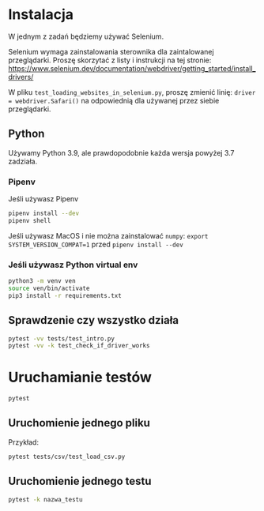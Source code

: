 # Instalacja

W jednym z zadań będziemy używać Selenium.

Selenium wymaga zainstalowania sterownika dla zaintalowanej przeglądarki. Proszę skorzytać z listy i instrukcji na tej stronie: https://www.selenium.dev/documentation/webdriver/getting_started/install_drivers/

W pliku `test_loading_websites_in_selenium.py`, proszę zmienić linię: `driver = webdriver.Safari()` na odpowiednią dla używanej przez siebie przeglądarki.

## Python

Używamy Python 3.9, ale prawdopodobnie każda wersja powyżej 3.7 zadziała.

### Pipenv

Jeśli używasz Pipenv

```bash
pipenv install --dev
pipenv shell
```

Jeśli używasz MacOS i nie można zainstalować `numpy`: `export SYSTEM_VERSION_COMPAT=1` przed `pipenv install --dev`

### Jeśli używasz Python virtual env

```bash
python3 -m venv ven
source ven/bin/activate
pip3 install -r requirements.txt
```

## Sprawdzenie czy wszystko działa

```bash
pytest -vv tests/test_intro.py
pytest -vv -k test_check_if_driver_works
```

# Uruchamianie testów

```bash
pytest
```

## Uruchomienie jednego pliku

Przykład:

```bash
pytest tests/csv/test_load_csv.py
```

## Uruchomienie jednego testu

```bash
pytest -k nazwa_testu
```